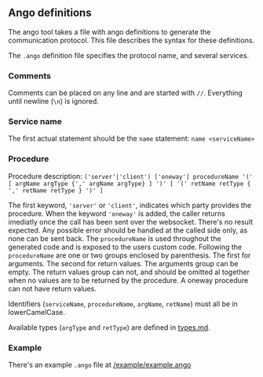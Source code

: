 ## Ango definitions
The ango tool takes a file with ango definitions to generate the communication protocol. This file describes the syntax for these definitions.


The `.ango` definition file  specifies the protocol name, and several services.

### Comments
Comments can be placed on any line and are started with `//`. Everything until newline (`\n`) is ignored.

### Service name
The first actual statement should be the `name` statement:
`name <serviceName>`

### Procedure
Procedure description:
`('server'|'client') ['oneway'] procedureName '(' [ argName argType {',' argName argType} ] ')' [ '(' retName retType { ',' retName retType } ')' ]`

The first keyword, `'server'` or `'client'`, indicates which party provides the procedure.
When the keyword `'oneway'` is added, the caller returns imediatly once the call has been sent over the websocket. There's no result expected. Any possible error should be handled at the called side only, as none can be sent back. The `procedureName` is used throughout the generated code and is exposed to the users custom code. Following the `procedureName` are one or two groups enclosed by parenthesis. The first for arguments. The second for return values. The arguments group can be empty. The return values group can not, and should be omitted al together when no values are to be returned by the procedure. A oneway procedure can not have return values.

Identifiers (`serviceName`, `procedureName`, `argName`, `retName`) must all be in lowerCamelCase.

Available types (`argType` and `retType`) are defined in [types.md](types.md).

### Example
There's an example `.ango` file at [/example/example.ango](/example/example.ango)